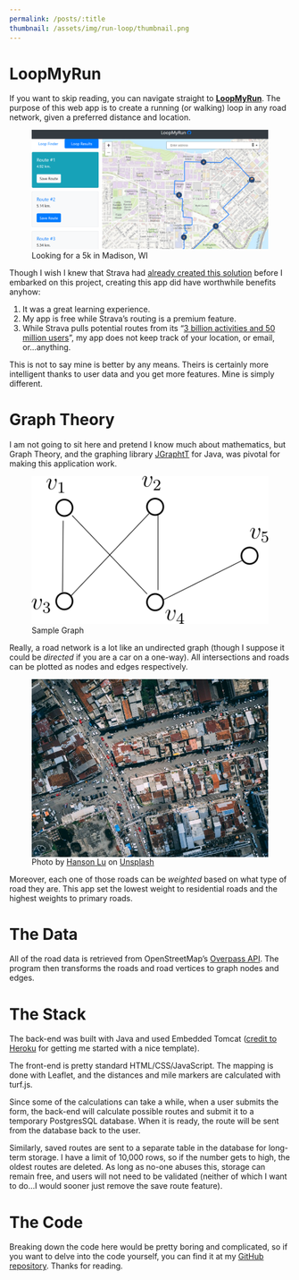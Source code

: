 ```yaml
---
permalink: /posts/:title
thumbnail: /assets/img/run-loop/thumbnail.png
---
```


LoopMyRun
=========

If you want to skip reading, you can navigate straight to [**LoopMyRun**](https://loopmyrun.herokuapp.com). The purpose of this web app is to create a running (or walking) loop in any road network, given a preferred distance and location.

<figure>
  <img src="/assets/img/run-loop/preview.png" alt="madison, wi"/>
  <figcaption>Looking for a 5k in Madison, WI</figcaption>
</figure>

Though I wish I knew that Strava had [already created this solution](https://blog.strava.com/routes/) before I embarked on this project, creating this app did have worthwhile benefits anyhow:

1.  It was a great learning experience.
2.  My app is free while Strava’s routing is a premium feature.
3.  While Strava pulls potential routes from its “[3 billion activities and 50 million users](https://cyclingtips.com/2020/03/strava-overhauls-routes-feature-with-loop-suggestions/)”, my app does not keep track of your location, or email, or…anything.

This is not to say mine is better by any means. Theirs is certainly more intelligent thanks to user data and you get more features. Mine is simply different.

Graph Theory
============

I am not going to sit here and pretend I know much about mathematics, but Graph Theory, and the graphing library [JGraphtT](https://jgrapht.org/) for Java, was pivotal for making this application work.

<figure>
  <img src="/assets/img/run-loop/nodes.png" alt="nodes in graph theory"/>
  <figcaption>Sample Graph</figcaption>
</figure>

Really, a road network is a lot like an undirected graph (though I suppose it could be _directed_ if you are a car on a one-way). All intersections and roads can be plotted as nodes and edges respectively.

<figure>
  <img align="left" src="/assets/img/run-loop/street-grid.jfif" alt="nodes in graph theory"/>
  <figcaption>Photo by <a href="https://unsplash.com/@hansonluu?utm_source=medium&utm_medium=referral">Hanson Lu</a> on <a href="https://unsplash.com?utm_source=medium&utm_medium=referral">Unsplash</a></figcaption>
</figure>

Moreover, each one of those roads can be _weighted_ based on what type of road they are. This app set the lowest weight to residential roads and the highest weights to primary roads.

The Data
========

All of the road data is retrieved from OpenStreetMap’s [Overpass API](https://wiki.openstreetmap.org/wiki/Overpass_API). The program then transforms the roads and road vertices to graph nodes and edges.

The Stack
=========

The back-end was built with Java and used Embedded Tomcat ([credit to Heroku](https://devcenter.heroku.com/articles/create-a-java-web-application-using-embedded-tomcat) for getting me started with a nice template).

The front-end is pretty standard HTML/CSS/JavaScript. The mapping is done with Leaflet, and the distances and mile markers are calculated with turf.js.

Since some of the calculations can take a while, when a user submits the form, the back-end will calculate possible routes and submit it to a temporary PostgresSQL database. When it is ready, the route will be sent from the database back to the user.

Similarly, saved routes are sent to a separate table in the database for long-term storage. I have a limit of 10,000 rows, so if the number gets to high, the oldest routes are deleted. As long as no-one abuses this, storage can remain free, and users will not need to be validated (neither of which I want to do…I would sooner just remove the save route feature).

The Code
========

Breaking down the code here would be pretty boring and complicated, so if you want to delve into the code yourself, you can find it at my [GitHub repository](https://github.com/freestok/loopmyrun). Thanks for reading.